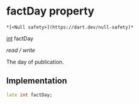 


# factDay property




    *[<Null safety>](https://dart.dev/null-safety)*


[int](https://api.flutter.dev/flutter/dart-core/int-class.html) factDay
  
_read / write_



<p>The day of publication.</p>



## Implementation

```dart
late int factDay;


```







